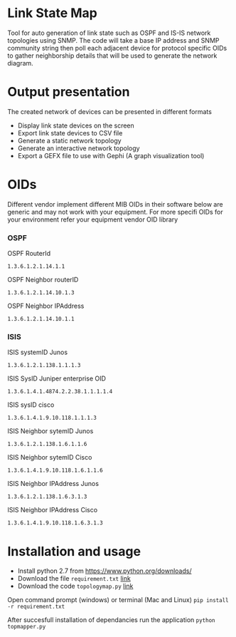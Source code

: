 # Link State Map
Tool for auto generation of link state such as OSPF and IS-IS network topologies using SNMP. The code will take a base IP address and SNMP community string then poll each adjacent device for protocol specific OIDs to gather neighborship details that will be used to generate the network diagram.

# Output presentation
The created network of devices can be presented in different formats
- Display link state devices on the screen
- Export link state devices to CSV file
- Generate a static network topology
- Generate an interactive network topology
- Export a GEFX file to use with Gephi (A graph visualization tool)

# OIDs
Different vendor implement different MIB OIDs in their software below are generic and may not work with your equipment. For more specifi OIDs for your environment refer your equipment vendor OID library

### OSPF
 OSPF RouterId
 ```
 1.3.6.1.2.1.14.1.1
 ```
 OSPF Neighbor routerID
```
1.3.6.1.2.1.14.10.1.3
```
 OSPF Neighbor IPAddress  
```
1.3.6.1.2.1.14.10.1.1
```
### ISIS
ISIS systemID Junos  
```
1.3.6.1.2.1.138.1.1.1.3
```
ISIS SysID Juniper enterprise OID 
```
1.3.6.1.4.1.4874.2.2.38.1.1.1.1.4
```
ISIS sysID cisco
```
1.3.6.1.4.1.9.10.118.1.1.1.3
```
ISIS Neighbor sytemID Junos
```
1.3.6.1.2.1.138.1.6.1.1.6
```
ISIS Neighbor sytemID Cisco
```
1.3.6.1.4.1.9.10.118.1.6.1.1.6
```
ISIS Neighbor IPAddress Junos 
```
1.3.6.1.2.1.138.1.6.3.1.3
```
ISIS Neighbor IPAddress Cisco
```
1.3.6.1.4.1.9.10.118.1.6.3.1.3
```

# Installation and usage
- Install python 2.7 from https://www.python.org/downloads/  
- Download the file `requirement.txt` [link](requirement.txt) 
- Download the code `topologymap.py` [link](topologymap.py)


Open command prompt (windows) or terminal (Mac and Linux)
`pip install -r requirement.txt`

After succesfull installation of dependancies run the application
`python topmapper.py`
